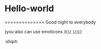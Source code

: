 # Hello-world

==============
Good night to everybody

(you also can use emoticons :ru: :us:)

:shipit:
